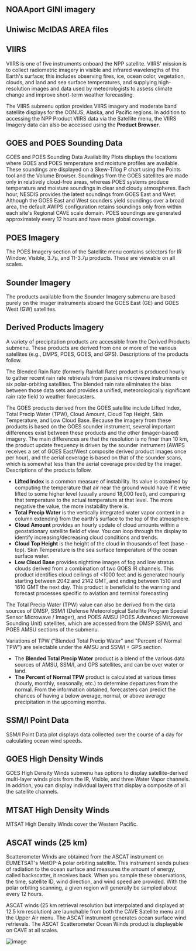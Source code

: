 
## NOAAport GINI imagery

## Uniwisc McIDAS AREA files


## VIIRS

VIIRS is one of five instruments onboard the NPP satellite. VIIRS' mission is to collect radiometric imagery in visible and infrared wavelengths of the Earth's surface; this includes observing fires, ice, ocean color, vegetation, clouds, and land and sea surface temperatures, and supplying high-resolution images and data used by meteorologists to assess climate change and improve short-term weather forecasting.

The VIIRS submenu option provides VIIRS imagery and moderate band satellite displays for the
CONUS, Alaska, and Pacific regions.  In addition to accessing the NPP Product VIIRS data via the Satellite menu, the VIIRS Imagery data can also be accessed using the **Product Browser**.

## GOES and POES Sounding Data

GOES and POES Sounding Data Availability Plots displays the locations where GOES and POES temperature and moisture profiles are available. These soundings are displayed on a Skew-T/log P chart using the Points tool and the Volume Browser. Soundings from the GOES satellites are made only in relatively cloud-free areas, whereas POES systems produce temperature and moisture soundings in clear and cloudy atmospheres. Each hour, NESDIS provides the latest soundings from GOES East and West. Although the GOES East and West sounders yield soundings over a broad area, the default AWIPS configuration retains soundings only from within each site's Regional CAVE scale domain. POES soundings are generated approximately every 12 hours and have more global coverage.


## POES Imagery

The POES Imagery section of the Satellite menu contains selectors for IR Window, Visible, 3.7µ, and 11-3.7µ products. These are viewable on all scales.


## Sounder Imagery

The products available from the Sounder Imagery submenu are based purely on the imager instruments aboard the GOES East (GE) and GOES West (GW) satellites.


## Derived Products Imagery

A variety of precipitation products are accessible from the Derived Products submenu. These products are derived from one or more of the various satellites (e.g., DMPS, POES, GOES, and GPS). Descriptions of the products follow.

The Blended Rain Rate (formerly Rainfall Rate) product is produced hourly to gather recent rain rate retrievals from passive microwave instruments on six polar-orbiting satellites. The blended rain rate eliminates the bias between those data sets and provides a unified, meteorologically significant rain rate field to weather forecasters.

The GOES products derived from the GOES satellite include Lifted Index, Total Precip Water (TPW), Cloud Amount, Cloud Top Height, Skin Temperature, and Low Cloud Base. Because the imagery from these products is based on the GOES sounder instrument, several important differences exist between these products and the other (imager-based) imagery. The main differences are that the resolution is no finer than 10 km, the product update frequency is driven by the sounder instrument (AWIPS receives a set of GOES East/West composite derived product images once per hour), and the aerial coverage is based on that of the sounder scans, which is somewhat less than the aerial coverage provided by the imager. Descriptions of the products follow.

* **Lifted Index** is a common measure of instability. Its value is obtained by computing the temperature that air near the ground would have if it were lifted to some higher level (usually around 18,000 feet), and comparing that temperature to the actual temperature at that level. The more negative the value, the more instability there is.
* **Total Precip Water** is the vertically integrated water vapor content in a column extending from the earth's surface to the top of the atmosphere.
* **Cloud Amount** provides an hourly update of cloud amounts within a geostationary satellite field of view. You can loop through the display to identify increasing/decreasing cloud conditions and trends.
* **Cloud Top Height** is the height of the cloud in thousands of feet (base - top). Skin Temperature is the sea surface temperature of the ocean surface water.
* **Low Cloud Base** provides nighttime images of fog and low stratus clouds derived from a combination of two GOES IR channels. This product identifies cloud ceilings of <1000 feet and is generated hourly starting between 2042 and 2142 GMT, and ending between 1510 and 1610 GMT the next day. This product is beneficial to the warning and forecast processes specific to aviation and terminal forecasting

The Total Precip Water (TPW) value can also be derived from the data sources of DMSP, SSM/I (Defense Meteorological Satellite Program Special Sensor Microwave / Imager), and POES AMSU (POES Advanced Microwave Sounding Unit) satellites, which are accessed from the DMSP SSM/I, and POES AMSU sections of the submenu.

Variations of TPW ("Blended Total Precip Water" and "Percent of Normal TPW") are selectable
under the AMSU and SSM/I + GPS section.

* The **Blended Total Precip Water** product is a blend of the various data sources of AMSU,
SSM/I, and GPS satellites, and can be over water or land.
* **The Percent of Normal TPW** product is calculated at various times (hourly, monthly,
seasonally, etc.) to determine departures from the normal. From the information obtained,
forecasters can predict the chances of having a below average, normal, or above average
precipitation in the upcoming months.


## SSM/I Point Data

SSM/I Point Data plot displays data collected over the course of a day for calculating ocean wind speeds.


## GOES High Density Winds

GOES High Density Winds submenu has options to display satellite-derived multi-layer winds plots from the IR, Visible, and three Water Vapor channels. In addition, you can display individual layers that display a composite of all the satellite channels.

## MTSAT High Density Winds

MTSAT High Density Winds cover the Western Pacific.

## ASCAT winds (25 km)

Scatterometer Winds are obtained from the ASCAT instrument on EUMETSAT's MetOP-A polar orbiting satellite. This instrument sends pulses of radiation to the ocean surface and measures the amount of energy, called backscatter, it receives back. When you sample these observations, the time, satellite ID, wind direction, and wind speed are provided. With the polar orbiting scanning, a given region will generally be sampled about every 12 hours.

ASCAT winds (25 km retrieval resolution but interpolated and displayed at 12.5 km resolution) are launchable from both the CAVE Satellite menu and the Upper Air menu. The ASCAT instrument generates ocean surface wind retrievals. The ASCAT Scatterometer Ocean Winds product is displayable on
CAVE at all scales.

![image](../images/X8MpdM4.png)
